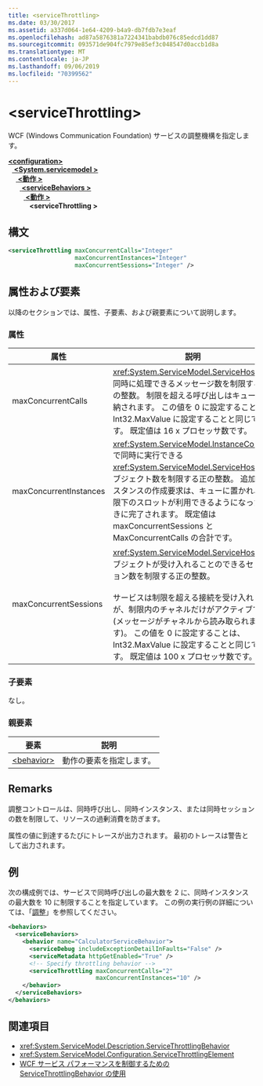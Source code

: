 ```yaml
---
title: <serviceThrottling>
ms.date: 03/30/2017
ms.assetid: a337d064-1e64-4209-b4a9-db7fdb7e3eaf
ms.openlocfilehash: ad87a5876381a7224341babdb076c85edcd1dd87
ms.sourcegitcommit: 093571de904fc7979e85ef3c048547d0accb1d8a
ms.translationtype: MT
ms.contentlocale: ja-JP
ms.lasthandoff: 09/06/2019
ms.locfileid: "70399562"
---
```

# <a name="servicethrottling"></a>\<serviceThrottling>
WCF (Windows Communication Foundation) サービスの調整機構を指定します。  
  
[ **\<configuration>** ](../configuration-element.md)\
&nbsp;&nbsp;[ **\<System.servicemodel >** ](system-servicemodel.md)\
&nbsp;&nbsp;&nbsp;&nbsp;[ **\<動作 >** ](behaviors.md)\
&nbsp;&nbsp;&nbsp;&nbsp;&nbsp;&nbsp;[ **\<serviceBehaviors >** ](servicebehaviors.md)\
&nbsp;&nbsp;&nbsp;&nbsp;&nbsp;&nbsp;&nbsp;&nbsp;[ **\<動作 >** ](behavior-of-servicebehaviors.md)\
&nbsp;&nbsp;&nbsp;&nbsp;&nbsp;&nbsp;&nbsp;&nbsp;&nbsp;&nbsp; **\<serviceThrottling >**  
  
## <a name="syntax"></a>構文  
  
```xml  
<serviceThrottling maxConcurrentCalls="Integer"
                   maxConcurrentInstances="Integer"
                   maxConcurrentSessions="Integer" />
```  
  
## <a name="attributes-and-elements"></a>属性および要素  
 以降のセクションでは、属性、子要素、および親要素について説明します。  
  
### <a name="attributes"></a>属性  
  
|属性|説明|  
|---------------|-----------------|  
|maxConcurrentCalls|<xref:System.ServiceModel.ServiceHost> で同時に処理できるメッセージ数を制限する正の整数。 制限を超える呼び出しはキューに格納されます。 この値を 0 に設定することは、Int32.MaxValue に設定することと同じです。 既定値は 16 x プロセッサ数です。|  
|maxConcurrentInstances|<xref:System.ServiceModel.InstanceContext> で同時に実行できる <xref:System.ServiceModel.ServiceHost> オブジェクト数を制限する正の整数。 追加インスタンスの作成要求は、キューに置かれ、制限下のスロットが利用できるようになったときに完了されます。 既定値は maxConcurrentSessions と MaxConcurrentCalls の合計です。|  
|maxConcurrentSessions|<xref:System.ServiceModel.ServiceHost> オブジェクトが受け入れることのできるセッション数を制限する正の整数。<br /><br /> サービスは制限を超える接続を受け入れますが、制限内のチャネルだけがアクティブです (メッセージがチャネルから読み取られます)。 この値を 0 に設定することは、Int32.MaxValue に設定することと同じです。 既定値は 100 x プロセッサ数です。|  
  
### <a name="child-elements"></a>子要素  
 なし。  
  
### <a name="parent-elements"></a>親要素  
  
|要素|説明|  
|-------------|-----------------|  
|[\<behavior>](behavior-of-endpointbehaviors.md)|動作の要素を指定します。|  
  
## <a name="remarks"></a>Remarks  
 調整コントロールは、同時呼び出し、同時インスタンス、または同時セッションの数を制限して、リソースの過剰消費を防ぎます。  
  
 属性の値に到達するたびにトレースが出力されます。 最初のトレースは警告として出力されます。  
  
## <a name="example"></a>例  
 次の構成例では、サービスで同時呼び出しの最大数を 2 に、同時インスタンスの最大数を 10 に制限することを指定しています。 この例の実行例の詳細については、「[調整](../../../wcf/samples/throttling.md)」を参照してください。  
  
```xml  
<behaviors>
  <serviceBehaviors>
    <behavior name="CalculatorServiceBehavior">
      <serviceDebug includeExceptionDetailInFaults="False" />
      <serviceMetadata httpGetEnabled="True" />
      <!-- Specify throttling behavior -->
      <serviceThrottling maxConcurrentCalls="2"
                         maxConcurrentInstances="10" />
    </behavior>
  </serviceBehaviors>
</behaviors>
```  
  
## <a name="see-also"></a>関連項目

- <xref:System.ServiceModel.Description.ServiceThrottlingBehavior>
- <xref:System.ServiceModel.Configuration.ServiceThrottlingElement>
- [WCF サービス パフォーマンスを制御するための ServiceThrottlingBehavior の使用](../../../wcf/feature-details/using-servicethrottlingbehavior-to-control-wcf-service-performance.md)
